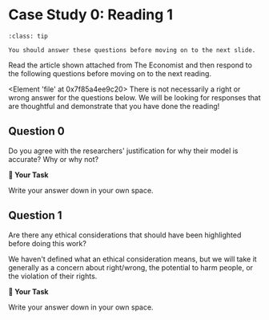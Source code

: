 # Case Study 0: Reading 1


```{admonition} Tip
:class: tip

You should answer these questions before moving on to the next slide.

```

Read the article shown attached from The Economist and then respond to the following questions before moving on to the next reading.  

<Element 'file' at 0x7f85a4ee9c20>
There is not necessarily a right or wrong answer for the questions below. We will be looking for responses that are thoughtful and demonstrate that you have done the reading!  

 

## Question 0

Do you agree with the researchers' justification for why their model is accurate? Why or why not?  



**📝 Your Task**

Write your answer down in your own space.

## Question 1

Are there any ethical considerations that should have been highlighted before doing this work?  

We haven't defined what an ethical consideration means, but we will take it generally as a concern about right/wrong, the potential to harm people, or the violation of their rights.  



**📝 Your Task**

Write your answer down in your own space.

